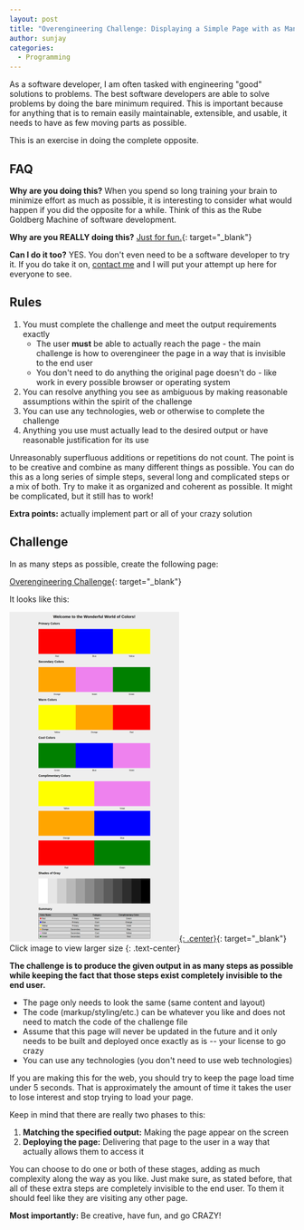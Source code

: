 ```yaml
---
layout: post
title: "Overengineering Challenge: Displaying a Simple Page with as Many Steps as Possible"
author: sunjay
categories:
  - Programming
---
```


As a software developer, I am often tasked with engineering "good" solutions
to problems. The best software developers are able to solve problems by
doing the bare minimum required. This is important because for anything
that is to remain easily maintainable, extensible, and usable, it needs to
have as few moving parts as possible.

This is an exercise in doing the complete opposite.

## FAQ

**Why are you doing this?** When you spend so long training your
brain to minimize effort as much as possible, it is interesting to consider
what would happen if you did the opposite for a while. Think of this as the
Rube Goldberg Machine of software development.

**Why are you REALLY doing this?** [Just for fun.][whynotgif]{: target="_blank"}

**Can I do it too?** YES. You don't even need to be a software developer
to try it. If you do take it on, [contact me][contact] and I will put your
attempt up here for everyone to see.

## Rules

1. You must complete the challenge and meet the output requirements exactly
    * The user **must** be able to actually reach the page - the main challenge is how to overengineer the page in a way that is invisible to the end user
    * You don't need to do anything the original page doesn't do - like work in every possible browser or operating system
2. You can resolve anything you see as ambiguous by making reasonable assumptions within the spirit of the challenge
3. You can use any technologies, web or otherwise to complete the challenge
4. Anything you use must actually lead to the desired output or have reasonable justification for its use

Unreasonably superfluous additions or repetitions do not count. The point is
to be creative and combine as many different things as possible. You can
do this as a long series of simple steps, several long and complicated steps
or a mix of both. Try to make it as organized and coherent as possible. It
might be complicated, but it still has to work!

**Extra points:** actually implement part or all of your crazy solution

## Challenge

In as many steps as possible, create the following page:

[Overengineering Challenge][challenge-target]{: target="_blank"}

It looks like this:

[![Overengineering Challenge Target Output][challenge-target-thumb]{: .center}][challenge-target-large]{: target="_blank"}
Click image to view larger size
{: .text-center}

**The challenge is to produce the given output in as many steps as possible
while keeping the fact that those steps exist completely invisible to the end user.**

* The page only needs to look the same (same content and layout)
* The code (markup/styling/etc.) can be whatever you like and does not need to match the code of the challenge file
* Assume that this page will never be updated in the future and it only needs to be built and deployed once exactly as is -- your license to go crazy
* You can use any technologies (you don't need to use web technologies)

If you are making this for the web, you should try to keep the page load
time under 5 seconds. That is approximately the amount of time it takes the
user to lose interest and stop trying to load your page.

Keep in mind that there are really two phases to this:

1. **Matching the specified output:** Making the page appear on the screen
2. **Deploying the page:** Delivering that page to the user in a way that actually allows them to access it

You can choose to do one or both of these stages, adding as much complexity
along the way as you like. Just make sure, as stated before, that all of
these extra steps are completely invisible to the end user. To them it
should feel like they are visiting any other page.

**Most importantly:** Be creative, have fun, and go CRAZY!

[contact]: /contact
[challenge-target]: /assets/posts/overengineering-challenge/output.html
[challenge-target-thumb]: /assets/posts/overengineering-challenge/overengineering-challenge_thumb.png
[challenge-target-large]: /assets/posts/overengineering-challenge/overengineering-challenge.png
[whynotgif]: /assets/posts/overengineering-challenge/whynot.gif

